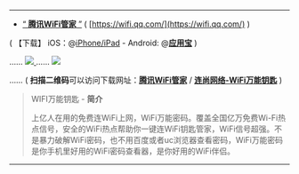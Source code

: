----------------------------------

- [“ **腾讯WiFi管家** ”](https://android.myapp.com/myapp/detail.htm?apkName=com.tencent.wifimanager) ( [https://wifi.qq.com/](https://wifi.qq.com/) )

( 【下载】 iOS：@[iPhone/iPad](https://itunes.apple.com/cn/app/%E8%85%BE%E8%AE%AFwifi%E7%AE%A1%E5%AE%B6-%E4%B8%80%E9%94%AE%E8%BF%9E%E4%B8%8A%E5%AE%89%E5%85%A8wifi/id1001153553?mt=8) - Android:
@[**应用宝**](https://android.myapp.com/myapp/detail.htm?apkName=com.tencent.wifimanager) )

<p>…… <a href="https://wifi.qq.com/" title="【官网】腾讯WiFi管家">
<img src="https://github.com/taoste/Hello-World/blob/master/Tools/apk/WiFi万能钥匙v3.15（Android2.2.x以上系统）/腾讯WiFi管家-qrcode.png?raw=true"/>
</a>
  …… 
<a href="https://www.wifi.com/" title="【官网】连尚网络-WiFi万能钥匙v">
<img src="https://github.com/taoste/Hello-World/blob/master/Tools/apk/WiFi万能钥匙v3.15（Android2.2.x以上系统）/连尚网络-WiFi万能钥匙-qrcode.png?raw=true"/>
</a></p>

 …… ( **扫描二维码**可以访问下载网址：[**腾讯WiFi管家**](https://android.myapp.com/myapp/detail.htm?apkName=com.tencent.wifimanager) / [**连尚网络-WiFi万能钥匙**](https://android.myapp.com/myapp/detail.htm?apkName=com.youan.universal) ) 

> WIFI万能钥匙 - **简介**
> 
> 上亿人在用的免费连WiFi上网，WiFi万能密码。覆盖全国亿万免费Wi-Fi热点信号，安全的WiFi热点帮助你一键连WiFi钥匙管家，WiFi信号超强。不是暴力破解WiFi密码，也不用百度或者uc浏览器查看密码，WiFi万能密码是你手机里好用的WiFi密码查看器，是你好用的WiFi伴侣。

----------------------------------
